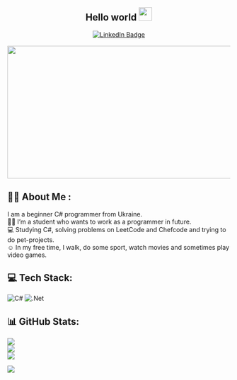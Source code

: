 <div id="hello" align="center">
  <h2>
    Hello world
    <img src="https://media.giphy.com/media/hvRJCLFzcasrR4ia7z/giphy.gif" width="30px"/>
  </h2>
</div>

<div id="contact" align="center">
  <a href="https://t.me/slagr1k">
    <img src="https://img.shields.io/badge/Telegram-blue?logo=telegram&logoColor=white&style=for-the-badge" alt="LinkedIn Badge"/>
  </a>
</div>

<br>

<div align="center">
  <img src="https://media.giphy.com/media/Dh5q0sShxgp13DwrvG/giphy.gif" width="600" height="300"/>
</div>

## :man_technologist: About Me :
I am a beginner C# programmer from Ukraine.<br>👨‍🎓 I’m a student who wants to work as a programmer in future.<br>💻 Studying C#, solving problems on LeetCode and Chefcode and trying to do pet-projects.<br>☺️ In my free time, I walk, do some sport, watch movies and sometimes play video games.

## 💻 Tech Stack:
![C#](https://img.shields.io/badge/c%23-%23239120.svg?style=flat&logo=c-sharp&logoColor=white) ![.Net](https://img.shields.io/badge/.NET-5C2D91?style=flat&logo=.net&logoColor=white)

## 📊 GitHub Stats:
![](https://github-readme-stats.vercel.app/api?username=VHrynik&theme=tokyonight&hide_border=false&include_all_commits=true&count_private=true)<br/>
![](https://github-readme-streak-stats.herokuapp.com/?user=VHrynik&theme=tokyonight&hide_border=false)<br/>
![](https://github-readme-stats.vercel.app/api/top-langs/?username=VHrynik&theme=tokyonight&hide_border=false&include_all_commits=true&count_private=true&layout=compact)

[![](https://visitcount.itsvg.in/api?id=VHrynik&icon=2&color=0)](https://visitcount.itsvg.in)
